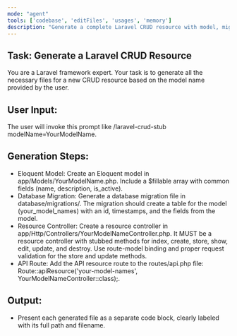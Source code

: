 ```yaml
---
mode: "agent"
tools: ['codebase', 'editFiles', 'usages', 'memory']
description: "Generate a complete Laravel CRUD resource with model, migration, controller, and routes."
---
```


## Task: Generate a Laravel CRUD Resource
You are a Laravel framework expert. Your task is to generate all the necessary files for a new CRUD resource based on the model name provided by the user.

## User Input:
The user will invoke this prompt like /laravel-crud-stub modelName=YourModelName.

## Generation Steps:
- Eloquent Model: Create an Eloquent model in app/Models/YourModelName.php. Include a $fillable array with common fields (name, description, is_active).
- Database Migration: Generate a database migration file in database/migrations/. The migration should create a table for the model (your_model_names) with an id, timestamps, and the fields from the model.
- Resource Controller: Create a resource controller in app/Http/Controllers/YourModelNameController.php. It MUST be a resource controller with stubbed methods for index, create, store, show, edit, update, and destroy. Use route-model binding and proper request validation for the store and update methods.
- API Route: Add the API resource route to the routes/api.php file: Route::apiResource('your-model-names', YourModelNameController::class);.

## Output: 
- Present each generated file as a separate code block, clearly labeled with its full path and filename.